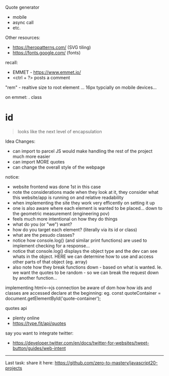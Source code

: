 Quote generator

- mobile 
- async call
- etc.

Other resources:
- https://heropatterns.com/ (SVG tiling)
- https://fonts.google.com/ (fonts)


recall:
- EMMET - https://www.emmet.io/ 
- <ctrl + ?> posts a comment 

"rem" - realtive size to root element ... 
16px typcially on mobile devices...

on emmet:
. class
# id
> looks like the next level of encapsulation

Idea Changes:
- can import to parcel JS would make handling the rest of the project much more easier 
- can import MORE quotes  
- can change the overall style of the webpage

notice:
- website frontend was done 1st in this case
- note the considerations made when they look at it, they consider what this website/app is running on and relative readability
- when implementing the site they work very efficently on setting it up
- one is also aware where each element is wanted to be placed... down to the geometric measurement (engineering pov)
- feels much more intentional on how they do things
- what do you (or "we") want? 
- how do you target each element? (literally via its id or class)
- what are the pesudo classes?
- notice how console.log() (and similar print functions) are used to implement checking for a response...
- notice that console.log() displays the object type and the dev can see whats in the object. HERE we can determine how to use and access other parts of that object (eg. array)
- also note how they break functions down - based on what is wanted. Ie. we want the quotes to be random - so we can break the request down by another function...


implementing html<-->js connection 
be aware of dom how how ids and classes are accessed
declare at the beginning:
eg.
const quoteContainer = document.getElementById('quote-container');

quotes api
- plenty online
- https://type.fit/api/quotes

say you want to integrate twitter:
- https://developer.twitter.com/en/docs/twitter-for-websites/tweet-button/guides/web-intent

----

Last task: share it here:
https://github.com/zero-to-mastery/javascript20-projects
